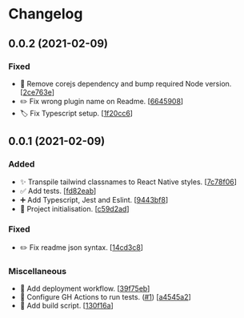 # Changelog

<a name="0.0.2"></a>
## 0.0.2 (2021-02-09)

### Fixed

- 🐛 Remove corejs dependency and bump required Node version. [[2ce763e](https://github.com/mathieutu/babel-plugin-tailwind-rn-classname/commit/2ce763ecaf581970ca5666fc768f62471179deaa)]
- ✏️ Fix wrong plugin name on Readme. [[6645908](https://github.com/mathieutu/babel-plugin-tailwind-rn-classname/commit/66459089b6f73df404ad07d309caa10830b9ec9f)]
- 🏷️ Fix Typescript setup. [[1f20cc6](https://github.com/mathieutu/babel-plugin-tailwind-rn-classname/commit/1f20cc6b0eacf95795410a9c377749974e39f439)]


<a name="0.0.1"></a>
## 0.0.1 (2021-02-09)

### Added

- ✨ Transpile tailwind classnames to React Native styles. [[7c78f06](https://github.com/mathieutu/babel-plugin-tailwind-rn-classname/commit/7c78f06c06c9ca8d9e0350f64fb9c452f855bf59)]
- ✅ Add tests. [[fd82eab](https://github.com/mathieutu/babel-plugin-tailwind-rn-classname/commit/fd82eab68b0bd44e4effe19d757fef73550ad455)]
- ➕ Add Typescript, Jest and Eslint. [[9443bf8](https://github.com/mathieutu/babel-plugin-tailwind-rn-classname/commit/9443bf80bf0b913e608f6fb564a29055b4ea9bb7)]
- 🎉 Project initialisation. [[c59d2ad](https://github.com/mathieutu/babel-plugin-tailwind-rn-classname/commit/c59d2adbed47ab30de29ef432b5d667bc7916b00)]

### Fixed

- ✏️ Fix readme json syntax. [[14cd3c8](https://github.com/mathieutu/babel-plugin-tailwind-rn-classname/commit/14cd3c862625fc808e7cef7d0becc749daf50ed2)]

### Miscellaneous

- 🚀 Add deployment workflow. [[39f75eb](https://github.com/mathieutu/babel-plugin-tailwind-rn-classname/commit/39f75eb96ef233e3402df9a8284b94e3521dd71d)]
- 👷 Configure GH Actions to run tests. ([#1](https://github.com/mathieutu/babel-plugin-tailwind-rn-classname/issues/1)) [[a4545a2](https://github.com/mathieutu/babel-plugin-tailwind-rn-classname/commit/a4545a260021c03530f8fe4f6e8aa9eac9601808)]
- 👷 Add build script. [[130f16a](https://github.com/mathieutu/babel-plugin-tailwind-rn-classname/commit/130f16a9e15f1e6a48c3c6ab709a4ec5f629cde5)]


